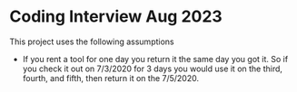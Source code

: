 # Coding Interview Aug 2023
This project uses the following assumptions
- If you rent a tool for one day you return it the same day you got it. So if you check it out on 7/3/2020
    for 3 days you would use it on the third, fourth, and fifth, then return it on the 7/5/2020.